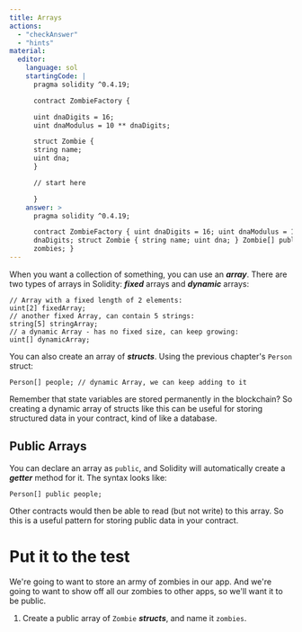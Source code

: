 ```yaml
---
title: Arrays
actions:
  - "checkAnswer"
  - "hints"
material:
  editor:
    language: sol
    startingCode: |
      pragma solidity ^0.4.19;

      contract ZombieFactory {

      uint dnaDigits = 16;
      uint dnaModulus = 10 ** dnaDigits;

      struct Zombie {
      string name;
      uint dna;
      }

      // start here

      }
    answer: >
      pragma solidity ^0.4.19;

      contract ZombieFactory { uint dnaDigits = 16; uint dnaModulus = 10 **
      dnaDigits; struct Zombie { string name; uint dna; } Zombie[] public
      zombies; }
---
```


When you want a collection of something, you can use an **_array_**. There are
two types of arrays in Solidity: **_fixed_** arrays and **_dynamic_** arrays:

    // Array with a fixed length of 2 elements:
    uint[2] fixedArray;
    // another fixed Array, can contain 5 strings:
    string[5] stringArray;
    // a dynamic Array - has no fixed size, can keep growing:
    uint[] dynamicArray;

You can also create an array of **_structs_**. Using the previous chapter's
`Person` struct:

    Person[] people; // dynamic Array, we can keep adding to it

Remember that state variables are stored permanently in the blockchain? So
creating a dynamic array of structs like this can be useful for storing
structured data in your contract, kind of like a database.

## Public Arrays

You can declare an array as `public`, and Solidity will automatically create a
**_getter_** method for it. The syntax looks like:

    Person[] public people;

Other contracts would then be able to read (but not write) to this array. So
this is a useful pattern for storing public data in your contract.

# Put it to the test

We're going to want to store an army of zombies in our app. And we're going to
want to show off all our zombies to other apps, so we'll want it to be public.

1. Create a public array of `Zombie` **_structs_**, and name it `zombies`.
